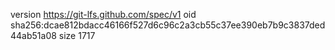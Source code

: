 version https://git-lfs.github.com/spec/v1
oid sha256:dcae812bdacc46166f527d6c96c2a3cb55c37ee390eb7b9c3837ded44ab51a08
size 1717
